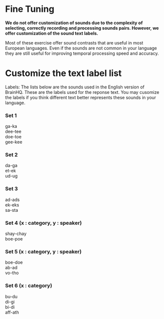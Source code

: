 Fine Tuning
=============================

**We do not offer customization of sounds due to the complexity of selecting, correctly recording and processing sounds pairs. However, we offer customization of the sound text labels.**

Most of these exercise offer sound contrasts that are useful in most European languages. Even if the sounds are not common in your language they are still useful for improving temporal processing speed and accuracy. 

# Customize the text label list
Labels: The lists below are the sounds used in the English version of BrainHQ. These are the labels used for the reponse text. You may cusomize the labels if you think different text better represents these sounds in your language. 
### Set 1
ga-ka  
dee-tee  
doe-toe  
gee-kee  

### Set 2 
da-ga  
et-ek  
ud-ug  
  
### Set 3
ad-ads  
ek-eks  
sa-sta  
  
### Set 4 (x : category, y : speaker)
shay-chay  
boe-poe  
  
### Set 5 (x : category, y : speaker)
boe-doe  
ab-ad  
vo-tho   
  
### Set 6 (x : category)
bu-du  
di-gi  
bi-di  
aff-ath    
